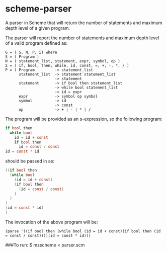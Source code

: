 scheme-parser
=============

A parser in Scheme that will return the number of statements and maximum depth level of a given program.

The parser will report the number of statements and maximum depth level of a valid program defined as:

```
G = ( S, N, P, Σ) where
S = ( Program )
N = ( statement_list, statement, expr, symbol, op )
Σ = ( if, bool, then, while, id, const, =, +, -, *, / )
P = ( Program         -> statement_list
      statement_list  -> statement statement_list
                      -> statement
      statement       -> if bool then statement_list
                      -> while bool statement_list
                      -> id = expr
      expr            -> symbol op symbol
      symbol          -> id
                      -> const
      op              -> + | - | * | /
```


The program will be provided as an s-expression, so the following program:

```C
if bool then
  while bool
    id = id + const
    if bool then
      id = const / const
id = const * id
```

should be passed in as:

```C
((if bool then
  (while bool
    (id = id + const)
    (if bool then
      (id = const / const)
    )
  )
)
(id = const * id)
)
```

The invocation of the above program will be:
    
    (parse '((if bool then (while bool (id = id + const)(if bool then (id = const / const))))(id = const * id)))

###To run:
    $ mzscheme < parser.scm